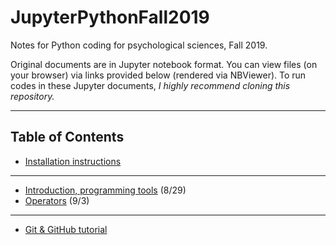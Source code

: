 # JupyterPythonFall2019
Notes for Python coding for psychological sciences, Fall 2019. 

Original documents are in Jupyter notebook format. You can view files (on your browser) via links provided below (rendered via NBViewer). To run codes in these Jupyter documents, *I highly recommend cloning this repository.*

***

## Table of Contents

* [Installation instructions](https://nbviewer.jupyter.org/github/sathayas/JupyterPythonFall2019/blob/master/Installation.ipynb)

***

* [Introduction, programming tools](https://nbviewer.jupyter.org/github/sathayas/JupyterPythonFall2019/blob/master/Intro.ipynb) (8/29)
* [Operators](https://nbviewer.jupyter.org/github/sathayas/JupyterPythonFall2019/blob/master/Operators.ipynb) (9/3)
  
  
***
* [Git & GitHub tutorial](https://nbviewer.jupyter.org/github/sathayas/JupyterPythonFall2018/blob/master/Git.ipynb)
